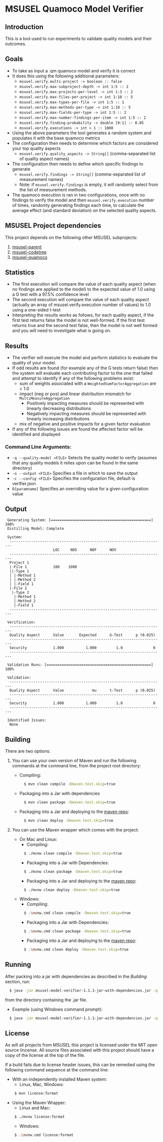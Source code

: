 # MSUSEL Quamoco Model Verifier

## Introduction
This is a tool used to run experiments to validate quality models and their outcomes.

## Goals
 - To take as input a .qm quamoco model and verify it is correct
 - It does this using the following additional parameters:
     * `msusel.verify.multi-project -> boolean :: false`
     * `msusel.verify.max-subproject-depth -> int 1:5 :: 2`
     * `msusel.verify.max-projects-per-level -> int 1:3 :: 2`
     * `msusel.verify.max-files-per-project -> int 1:10 :: 5`
     * `msusel.verify.max-types-per-file -> int 1:5 :: 1`
     * `msusel.verify.max-methods-per-type -> int 1:10 :: 5`
     * `msusel.verify.max-fields-per-type -> int 1:5 :: 2`
     * `msusel.verify.max-number-findings-per-item -> int 1:5 :: 2`
     * `msusel.verify.finding-probability -> double [0:1] :: 0.05`
     * `msusel.verify.executions -> int > 1 :: 1000`
 - Using the above parameters the tool generates a random system and populates it with the base quamoco metrics
 - The configuration then needs to determine which factors are considered your top quality aspects
     * `msusel.verify.quality_aspects -> String[]` (comma-separated list of quality aspect names)
 - The configuration then needs to define which specific findings to generate
     * `msusel.verify.findings -> String[]` (comma-separated list of measurement names)
     * Note: if `msusel.verify.findings` is empty, it will randomly select from the list of measurement methods.
 - The quamoco execution is ran in two configurations, once with no findings to verify the model and then `msusel.verify.execution` number of times, randomly generating findings each time, to calculate the average effect (and standard deviation) on the selected quality aspects.

## MSUSEL Project dependencies
This project depends on the following other MSUSEL subprojects:
1. [msusel-parent](https://github.com/MSUSEL/msusel-parent/)
2. [msusel-codetree](https://github.com/MSUSEL/msusel-codetree/)
3. [msusel-quamoco](https://github.com/MSUSEL/msusel-quamoco/)

## Statistics
 - The first execution will compare the value of each quality aspect (when no findings are applied to the model) to the expected value of 1.0 using a G test with a 97.5% confidence level
 - The second execution will compare the value of each quality aspect (actually an array of msusel.verify.execution number of values) to 1.0 using a one-sided t-test
 - Interpreting the results works as follows, for each quality aspect, if the first test returns false the model is not well-formed. If the first test returns true and the second test false, then the model is not well formed and you will need to investigate what is going on.

## Results
 - The verifier will execute the model and perform statistics to evaluate the quality of your model.
 - If odd results are found (for example any of the G tests return false) then the system will evaluate each contributing factor to the one that failed and attempt to identify if any of the following problems exist:
    * sum of weights associated with a `WeightedSumFactorAggregation` are < 1.0
    * impact (neg or pos) and linear distribution mismatch for `MultiMeasureAggregation`
        - Positively impacting measures should be represented with linearly decreasing distributions
        - Negatively impacting measures should be represented with linearly increasing distributions
    * mix of negative and positive impacts for a given factor evaluation
 - If any of the following issues are found the affected factor will be identified and displayed

### Command Line Arguments:
* `-q --quality-model <FILE>` Selects the quality model to verify (assumes that any quality models it relies upon can be found in the same directory)
* `-o --output <FILE>` Specifies a file in which to save the output
* `-c --config <FILE>` Specifies the configuration file, default is verifier.json
* `D[paramname]` Specifies an overriding value for a given configuration value

## Output
```
 Generating System: [==============================================] 100%
 Distilling Model: Complete

 System:
  -----------------------------------------------------------------------
                      LOC     NOS      NOF      NOV
  -----------------------------------------------------------------------
  Project 1
  |-File 1            100    1000      
  ||-Type 1
  | |-Method 1
  | |-Method 2
  | |-Field 1
  |-File 2
   |-Type 2
    |-Method 1
    |-Method 2
    |-Field 1
  -----------------------------------------------------------------------

 Verification:
  -----------------------------------------------------------------------
  Quality Aspect      Value       Expected      G-Test      p (0.025)
  -----------------------------------------------------------------------
  Security            1.000          1.000         1.0              0
  -----------------------------------------------------------------------

 Validation Runs: [================================================] 100%

 Validation:
  -----------------------------------------------------------------------
  Quality Aspect      Value             mu      t-Test      p (0.025)
  -----------------------------------------------------------------------
  Security            1.000          1.000         1.0              0
  -----------------------------------------------------------------------

 Identified Issues:
  None
```

## Building
There are two options:

1. You can use your own version of Maven and run the following commands at the command line, from the project root directory:
   * Compiling:
      ```bash
        $ mvn clean compile -Dmaven.test.skip=true
      ```
   * Packaging into a Jar with dependencies
      ```bash
        $ mvn clean package -Dmaven.test.skip=true
      ```
   * Packaging into a Jar and deploying to the [maven repo](https://github.com/MSUSEL/msusel-maven-repo):
      ```bash
        $ mvn clean deploy -Dmaven.test.skip=true
      ```

2. You can use the Maven wrapper which comes with the project:
   * On Mac and Linux:
      - Compiling:
      ```bash
        $ ./mvnw clean compile -Dmaven.test.skip=true
      ```
      - Packaging into a Jar with Dependencies:
      ```bash
        $ ./mvnw clean package -Dmaven.test.skip=true
      ```
      - Packaging into a Jar and deploying to the [maven repo](https://github.com/MSUSEL/msusel-maven-repo):
      ```bash
        $ ./mvnw clean deploy -Dmaven.test.skip=true
      ```
   * Windows:
      - Compiling:
      ```bash
        $ .\mvnw.cmd clean compile -Dmaven.test.skip=true
      ```
      - Packaging into a Jar with Dependencies:
      ```bash
        $ .\mvnw.cmd clean package -Dmaven.test.skip=true
      ```
      - Packaging into a Jar and deploying to the [maven repo](https://github.com/MSUSEL/msusel-maven-repo):
      ```bash
        $ .\mvnw.cmd clean deploy -Dmaven.test.skip=true
      ```

## Running
After packing into a jar with dependencies as described in the *Building* section, run: 
```bash
  $ java -jar msusel-model-verifier-1.1.1-jar-with-dependencies.jar -q <path-to-.qm-file> -o <path-to-.txt-file> -c <path-to-config-.json-file>
```
from the directory containing the .jar file.
- Example (using Windows command prompt):
```bash
  $ java -jar msusel-model-verifier-1.1.1-jar-with-dependencies.jar -q ..\examples\example.qm -o ..\examples\example-output.txt -c ..\examples\java-config.json
```

## License
As will all projects from MSUSEL this project is licensed under the MIT open source lincense. All source files associated with this project should have a copy of the license at the top of the file.

If a build fails due to license header issues, this can be remedied using the following command sequence at the command line:

- With an independently installed Maven system:
    * Linux, Mac, Windows:
    ```bash
     $ mvn license:format
    ```
- Using the Maven Wrapper:
    * Linux and Mac:
    ```bash
     $ ./mvnw license:format
    ```
    * Windows:
    ```bash
     $ .\mvnw.cmd license:format
    ```
